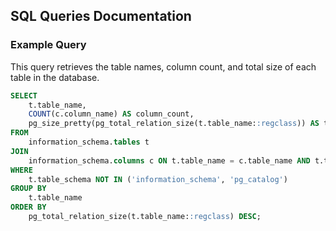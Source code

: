 ## SQL Queries Documentation

### Example Query

This query retrieves the table names, column count, and total size of each table in the database.

```sql
SELECT 
    t.table_name,
    COUNT(c.column_name) AS column_count,
    pg_size_pretty(pg_total_relation_size(t.table_name::regclass)) AS total_size
FROM 
    information_schema.tables t
JOIN 
    information_schema.columns c ON t.table_name = c.table_name AND t.table_schema = c.table_schema
WHERE 
    t.table_schema NOT IN ('information_schema', 'pg_catalog')
GROUP BY 
    t.table_name
ORDER BY 
    pg_total_relation_size(t.table_name::regclass) DESC;
